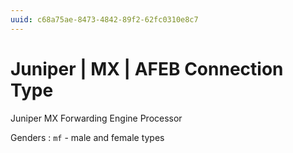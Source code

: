 ```yaml
---
uuid: c68a75ae-8473-4842-89f2-62fc0310e8c7
---
```

# Juniper | MX | AFEB Connection Type

Juniper MX Forwarding Engine Processor

Genders
: `mf` - male and female types
